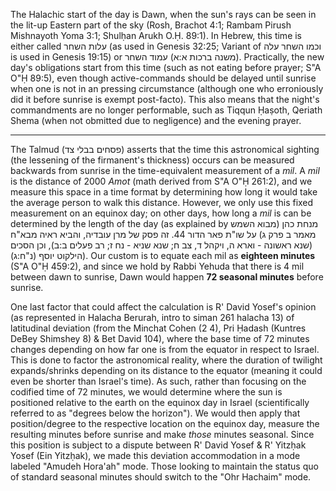 The Halachic start of the day is Dawn, when the sun's rays can be seen in the lit-up Eastern part of the sky (Rosh, Brachot 4:1; Rambam Pirush Mishnayoth Yoma 3:1; Shulḥan Arukh O.Ḥ. 89:1). In Hebrew, this time is either called עלות השחר (as used in Genesis 32:25; Variant of וכמו השחר עלה is used in Genesis 19:15) or <span style="unicode-bidi: isolate;">עמוד השחר</span> (משנה ברכות א:א). Practically, the new day's obligations start from this time (such as not eating before prayer; S"A O"Ḥ 89:5), even though active-commands should be delayed until sunrise when one is not in an pressing circumstance (although one who erroniously did it before sunrise is exempt post-facto). This also means that the night's commandments are no longer performable, such as Tiqqun Ḥaṣoth, Qeriath Shema (when not obmitted due to negligence) and the evening prayer.

---

The Talmud (פסחים בבלי צד) asserts that the time this astronomical sighting (the lessening of the firmanent's thickness) occurs can be measured backwards from sunrise in the time-equivalent measurement of a *mil*. A *mil* is the distance of 2000 *Amot* (math derived from S"A O"Ḥ 261:2), and we measure this space in a time format by determining how long it would take the average person to walk this distance. However, we only use this fixed measurement on an equinox day; on other days, how long a *mil* is can be determined by the length of the day (as explained by מנחת כהן (מבוא השמש מאמר ב פרק ג) על שו"ת פאר הדור 44. זה פסק של מרן עובדיה, והביא ראיה מבא"ח (שנא ראשונה - וארא ה, ויקהל ד, צב ח; שנא שניא - נח ז; רב פעלים ב:ב), וכן הסכים הילקוט יוסף (נ"ח:ג)). Our custom is to equate each mil as **eighteen minutes** (S"A O"Ḥ 459:2), and since we hold by Rabbi Yehuda that there is 4 mil between dawn to sunrise, Dawn would happen **72 seasonal minutes** before sunrise.

One last factor that could affect the calculation is R' David Yosef's opinion (as represented in Halacha Berurah, intro to siman 261 halacha 13) of latitudinal deviation (from the Minchat Cohen (2 4), Pri Ḥadash (Kuntres DeBey Shimshey 8) & Bet David 104), where the base time of 72 minutes changes depending on how far one is from the equator in respect to Israel. This is done to factor the astronomical reality, where the duration of twilight expands/shrinks depending on its distance to the equator (meaning it could even be shorter than Israel's time). As such, rather than focusing on the codified time of 72 minutes, we would determine where the sun is positioned relative to the earth on the equinox day in Israel (scientifically referred to as "degrees below the horizon"). We would then apply that position/degree to the respective location on the equinox day, measure the resulting minutes before sunrise and make _those_ minutes seasonal. Since this position is subject to a dispute between R' David Yosef & R' Yitzḥak Yosef (Ein Yitzḥak), we made this deviation accommodation in a mode labeled "Amudeh Hora'ah" mode. Those looking to maintain the status quo of standard seasonal minutes should switch to the "Ohr Hachaim" mode.